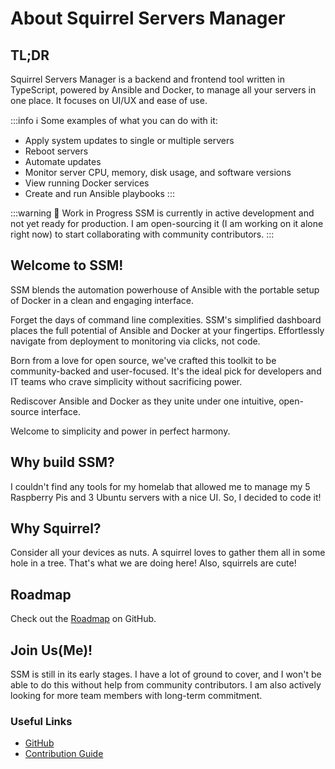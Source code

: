 # About Squirrel Servers Manager

## TL;DR

Squirrel Servers Manager is a backend and frontend tool written in TypeScript, powered by Ansible and Docker, to manage all your servers in one place. It focuses on UI/UX and ease of use.

:::info ℹ️ Some examples of what you can do with it:
- Apply system updates to single or multiple servers
- Reboot servers
- Automate updates
- Monitor server CPU, memory, disk usage, and software versions
- View running Docker services
- Create and run Ansible playbooks
  :::

:::warning 🚧 Work in Progress
SSM is currently in active development and not yet ready for production. I am open-sourcing it (I am working on it alone right now) to start collaborating with community contributors.
:::

## Welcome to SSM!

SSM blends the automation powerhouse of Ansible with the portable setup of Docker in a clean and engaging interface.

Forget the days of command line complexities. SSM's simplified dashboard places the full potential of Ansible and Docker at your fingertips. Effortlessly navigate from deployment to monitoring via clicks, not code.

Born from a love for open source, we've crafted this toolkit to be community-backed and user-focused. It's the ideal pick for developers and IT teams who crave simplicity without sacrificing power.

Rediscover Ansible and Docker as they unite under one intuitive, open-source interface.

Welcome to simplicity and power in perfect harmony.

## Why build SSM?

I couldn't find any tools for my homelab that allowed me to manage my 5 Raspberry Pis and 3 Ubuntu servers with a nice UI. So, I decided to code it!

## Why Squirrel?

Consider all your devices as nuts. A squirrel loves to gather them all in some hole in a tree. That's what we are doing here! Also, squirrels are cute!

## Roadmap

Check out the [Roadmap](https://github.com/SquirrelCorporation/SquirrelServersManager/wiki) on GitHub.

## Join Us(Me)!

SSM is still in its early stages. I have a lot of ground to cover, and I won't be able to do this without help from community contributors. I am also actively looking for more team members with long-term commitment.

### Useful Links

- [GitHub](https://github.com/SquirrelCorporation/SquirrelServersManager/)
- [Contribution Guide](/contribute/)
